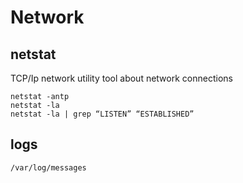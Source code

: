 # Network

## netstat

TCP/Ip network utility tool about network connections
````
netstat -antp
netstat -la 
netstat -la | grep “LISTEN” “ESTABLISHED”  
````

## logs

````
/var/log/messages
````


